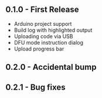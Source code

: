 ## 0.1.0 - First Release
* Arduino project support
* Build log with highlighted output
* Uploading code via USB
* DFU mode instruction dialog
* Upload progress bar

## 0.2.0 - Accidental bump

## 0.2.1 - Bug fixes
